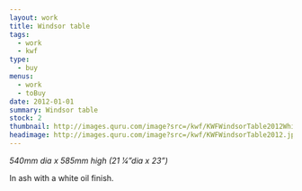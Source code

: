 ```yaml
---
layout: work
title: Windsor table
tags:
  - work
  - kwf
type:
  - buy
menus:
  - work
  - toBuy
date: 2012-01-01
summary: Windsor table
stock: 2
thumbnail: http://images.quru.com/image?src=/kwf/KWFWindsorTable2012White.jpg&width=175&height=175&fill=auto&fill=%23ffffff&format=jpg&strip=1
headimage: http://images.quru.com/image?src=/kwf/KWFWindsorTable2012.jpg&height=480&strip=1
---
```

_540mm dia x 585mm high (21 1⁄4”dia x 23”)_

In ash with a white oil finish.
